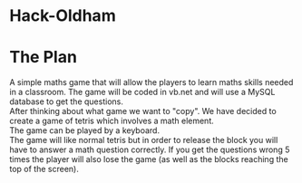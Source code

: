 # Hack-Oldham

# The Plan

A simple maths game that will allow the players to learn maths skills needed in a classroom. The game will be coded in vb.net and will use a MySQL database to get the questions. <br>
After thinking about what game we want to "copy". We have decided to create a game of tetris which involves a math element.<br>
The game can be played by a keyboard. <br>
The game will like normal tetris but in order to release the block you will have to answer a math question correctly. If you get the questions wrong 5 times the player will also lose the game (as well as the blocks reaching the top of the screen).<br>